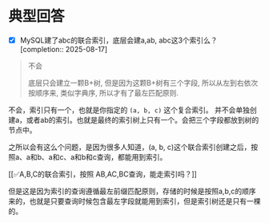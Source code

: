 # 典型回答

- [x] MySQL建了abc的联合索引，底层会建a,ab, abc这3个索引么？  [completion:: 2025-08-17]

> 不会
> 
> 底层只会建立一颗B+树, 但是因为这颗B+树有三个字段, 所以从左到右依次按顺序来, 类似字典序, 所以才有了最左匹配原则.

不会，索引只有一个，也就是你指定的 `(a, b, c)` 这个复合索引。 并不会单独创建a，或者ab的索引。也就是最终的索引树上只有一个。会把三个字段都放到树的节点中。



之所以会有这么个问题，是因为很多人知道，(a, b, c)这个联合索引创建之后，按照a、a和b、a和c、a和b和c查询，都能用到索引。



[[✅A,B,C的联合索引，按照 AB,AC,BC查询，能走索引吗？]]



但是这是因为索引的查询遵循最左前缀匹配原则，存储的时候是按照a,b,c的顺序来的，也就是只要查询时候包含最左字段就能用到索引，但是索引树还是只有一棵的。

